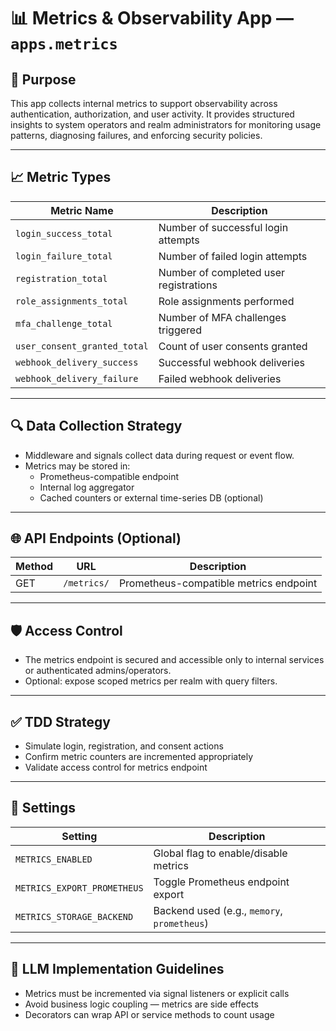 

# 📊 Metrics & Observability App — `apps.metrics`

## 📌 Purpose

This app collects internal metrics to support observability across authentication, authorization, and user activity. It provides structured insights to system operators and realm administrators for monitoring usage patterns, diagnosing failures, and enforcing security policies.

---

## 📈 Metric Types

| Metric Name                  | Description                                        |
|------------------------------|----------------------------------------------------|
| `login_success_total`        | Number of successful login attempts                |
| `login_failure_total`        | Number of failed login attempts                    |
| `registration_total`         | Number of completed user registrations             |
| `role_assignments_total`     | Role assignments performed                         |
| `mfa_challenge_total`        | Number of MFA challenges triggered                 |
| `user_consent_granted_total`| Count of user consents granted                     |
| `webhook_delivery_success`   | Successful webhook deliveries                      |
| `webhook_delivery_failure`   | Failed webhook deliveries                          |

---

## 🔍 Data Collection Strategy

- Middleware and signals collect data during request or event flow.
- Metrics may be stored in:
  - Prometheus-compatible endpoint
  - Internal log aggregator
  - Cached counters or external time-series DB (optional)

---

## 🌐 API Endpoints (Optional)

| Method | URL                  | Description                             |
|--------|----------------------|-----------------------------------------|
| GET    | `/metrics/`          | Prometheus-compatible metrics endpoint  |

---

## 🛡️ Access Control

- The metrics endpoint is secured and accessible only to internal services or authenticated admins/operators.
- Optional: expose scoped metrics per realm with query filters.

---

## ✅ TDD Strategy

- Simulate login, registration, and consent actions
- Confirm metric counters are incremented appropriately
- Validate access control for metrics endpoint

---

## 🔧 Settings

| Setting                            | Description                                   |
|------------------------------------|-----------------------------------------------|
| `METRICS_ENABLED`                  | Global flag to enable/disable metrics         |
| `METRICS_EXPORT_PROMETHEUS`        | Toggle Prometheus endpoint export             |
| `METRICS_STORAGE_BACKEND`          | Backend used (e.g., `memory`, `prometheus`)   |

---

## 🤖 LLM Implementation Guidelines

- Metrics must be incremented via signal listeners or explicit calls
- Avoid business logic coupling — metrics are side effects
- Decorators can wrap API or service methods to count usage
